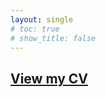 ```yaml
---
layout: single
# toc: true
# show_title: false
---
```


## [View my CV]([https://www.dropbox.com/s/6w2lth6jerdp0sz/DuiyiDAI_CV.pdf?dl=0](https://www.dropbox.com/scl/fi/eszny8a62u6040jvf3nm7/DuiyiDAI_CV.pdf?rlkey=5osli436d4h7s6ziqde3cq3rs&dl=0)https://www.dropbox.com/scl/fi/eszny8a62u6040jvf3nm7/DuiyiDAI_CV.pdf?rlkey=5osli436d4h7s6ziqde3cq3rs&dl=0)

